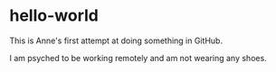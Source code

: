 # hello-world
This is Anne's first attempt at doing something in GitHub.

I am psyched to be working remotely and am not wearing any shoes.
